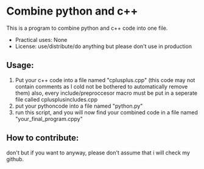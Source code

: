 # Combine python and c++

This is a program to combine python and c++ code into one file.

- Practical uses: None
- License: use/distribute/do anything but please don't use in production

## Usage:
1. Put your c++ code into a file named "cplusplus.cpp" (this code may not contain comments as I cold not be bothered to automatically remove them) also, every include/preproccesor macro must be put in a seperate file called cplusplusincludes.cpp
2. put your pythoncode into a file named "python.py"
3. run this script, and you will now find your combined code in a file named "your_final_program.cppy"

## How to contribute:
don't
but if you want to anyway, please don't assume that i will check my github.